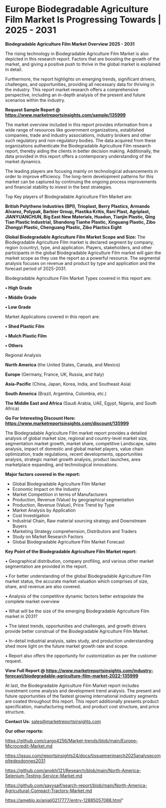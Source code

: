 # Europe Biodegradable Agriculture Film Market Is Progressing Towards | 2025 - 2031

<Strong> Biodegradable Agriculture Film Market Overview 2025 - 2031</strong>

The rising technology in Biodegradable Agriculture Film Market is also depicted in this research report. Factors that are boosting the growth of the market, and giving a positive push to thrive in the global market is explained in detail.

Furthermore, the report highlights on emerging trends, significant drivers, challenges, and opportunities, providing all necessary data for thriving in the industry. This report market research offers a comprehensive perspective, including an in-depth analysis of the present and future scenarios within the industry.

<strong>Request Sample Report @ <a href=https://www.marketreportsinsights.com/sample/135999>https://www.marketreportsinsights.com/sample/135999</a></strong>

The market overview included in this report provides information from a wide range of resources like government organizations, established companies, trade and industry associations, industry brokers and other such regulatory and non-regulatory bodies. The data acquired from these organizations authenticate the Biodegradable Agriculture Film research report, thereby aiding the clients in better decision making. Additionally, the data provided in this report offers a contemporary understanding of the market dynamics.

The leading players are focusing mainly on technological advancements in order to improve efficiency. The long-term development patterns for this market can be captured by continuing the ongoing process improvements and financial stability to invest in the best strategies.

Top Key players of Biodegradable Agriculture Film Market are:

<strong>British Polythene Industries (BPI), Trioplast, Berry Plastics, Armando Alvarez, Polypak, Barbier Group, Plastika Kritis, Rani Plast, Agriplast, JIANYUANCHUN, Big East New Materials, Huadun, Tianjin Plastic, Qing Tian Plastic Industrial, Shandong Tianhe Plastic, Xinguang Plastic, Zibo Zhongyi Plastic, Chenguang Plastic, Zibo Plactics Eight</strong>

<strong><b>Global Biodegradable Agriculture Film Market Scope and Size:</b></strong>
The Biodegradable Agriculture Film market is declared segment by company, region (country), type, and application. Players, stakeholders, and other participants in the global Biodegradable Agriculture Film market will gain the market scope as they use the report as a powerful resource. The segmental analysis focuses on revenue and product by type and application and the forecast period of 2025-2031.

Biodegradable Agriculture Film Market Types covered in this report are:

<strong>• High Grade

• Middle Grade

• Low Grade</strong>

Market Applications covered in this report are:

<strong>• Shed Plastic Film

• Mulch Plastic Film

• Others</strong> 

Regional Analysis

<strong>North America</strong> (the United States, Canada, and Mexico)

<strong>Europe</strong> (Germany, France, UK, Russia, and Italy)

<strong>Asia-Pacific</strong> (China, Japan, Korea, India, and Southeast Asia)

<strong>South America</strong> (Brazil, Argentina, Colombia, etc.)

<strong>The Middle East and Africa</strong> (Saudi Arabia, UAE, Egypt, Nigeria, and South Africa)

<strong>Go For Interesting Discount Here: <a href=https://www.marketreportsinsights.com/discount/135999>https://www.marketreportsinsights.com/discount/135999</a></strong>

The Biodegradable Agriculture Film market report provides a detailed analysis of global market size, regional and country-level market size, segmentation market growth, market share, competitive Landscape, sales analysis, impact of domestic and global market players, value chain optimization, trade regulations, recent developments, opportunities analysis, strategic market growth analysis, product launches, area marketplace expanding, and technological innovations.

<strong><b>Major factors covered in the report:</b></strong>
<ul>
  <li>Global Biodegradable Agriculture Film Market </li>
  <li>Economic Impact on the Industry</li>
  <li>Market Competition in terms of Manufacturers</li>
  <li>Production, Revenue (Value) by geographical segmentation</li>
  <li>Production, Revenue (Value), Price Trend by Type</li>
  <li>Market Analysis by Application</li>
  <li>Cost Investigation</li>
  <li>Industrial Chain, Raw material sourcing strategy and Downstream Buyers</li>
  <li>Marketing Strategy comprehension, Distributors and Traders</li>
  <li>Study on Market Research Factors</li>
  <li>Global Biodegradable Agriculture Film Market Forecast</li>
</ul>

<strong><b>Key Point of the Biodegradable Agriculture Film Market report:</b></strong>

• Geographical distribution, company profiling, and various other market segmentation are provided in the report.

• For better understanding of the global Biodegradable Agriculture Film market status, the accurate market valuation which comprises of size, share, and revenue are also covered.

• Analysis of the competitive dynamic factors better extrapolate the complete market overview

• What will be the size of the emerging Biodegradable Agriculture Film market in 2031?

• The latest trends, opportunities and challenges, and growth drivers provide better construal of the Biodegradable Agriculture Film Market.

• In-detail industrial analysis, sales study, and production understanding shed more light on the future market growth rate and scope.

• Report also offers the opportunity for customization as per the customer request.

<strong><b>View Full Report @ <a href=https://www.marketreportsinsights.com/industry-forecast/biodegradable-agriculture-film-market-2022-135999>https://www.marketreportsinsights.com/industry-forecast/biodegradable-agriculture-film-market-2022-135999</a></b></strong>


At last, the Biodegradable Agriculture Film Market report includes investment come analysis and development trend analysis. The present and future opportunities of the fastest growing international industry segments are coated throughout this report. This report additionally presents product specification, manufacturing method, and product cost structure, and price structure.

<strong>Contact Us:</strong>
sales@marketreportsinsights.com

<strong>Our other reports:</strong>

<a href=https://github.com/cargo4256/Market-trends/blob/main/Europe-Microcredit-Market.md>https://github.com/cargo4256/Market-trends/blob/main/Europe-Microcredit-Market.md</a>

<a href=https://issuu.com/reportsinsights24/docs/tissuemerimarch2025analysecompltedesdonnes2031>https://issuu.com/reportsinsights24/docs/tissuemerimarch2025analysecompltedesdonnes2031</a>

<a href=https://github.com/anokhi121/Research/blob/main/North-America-Selenium-Testing-Service-Market.md>https://github.com/anokhi121/Research/blob/main/North-America-Selenium-Testing-Service-Market.md</a>

<a href=https://github.com/sayysaif/search-report/blob/main/North-America-Agricultural-Compact-Tractors-Market.md>https://github.com/sayysaif/search-report/blob/main/North-America-Agricultural-Compact-Tractors-Market.md</a>

<a href=https://ameblo.jp/anjali0217777/entry-12885057088.html>https://ameblo.jp/anjali0217777/entry-12885057088.html</a>"
